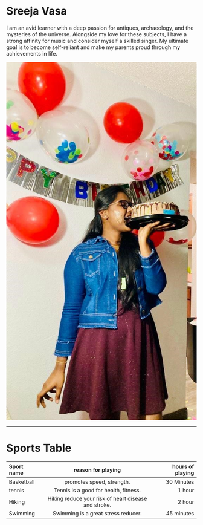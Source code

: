 # Sreeja Vasa
I am an avid learner with a deep passion for antiques, archaeology, and the mysteries of the universe. Alongside my love for these subjects, I have a strong affinity for music and consider myself a skilled singer. My ultimate goal is to become self-reliant and make my parents proud through my achievements in life.

![My Image](./Myphoto.jpeg)

--------------------------------------------------------------------------------------------------------------------

# Sports Table

|**Sport name**| **reason for playing**                                   | **hours of playing**|
|:-------------|:-------------------------------------------------------: |--------------------:|
| Basketball   | promotes speed, strength.                                | 30 Minutes          |
| tennis       | Tennis is a good for health, fitness.                    | 1 hour              |
| Hiking       | Hiking reduce your risk of heart disease and stroke.     | 2 hour              |
| Swimming     | Swimming is a great stress reducer.                      | 45 minutes          |